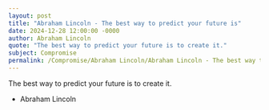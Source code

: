 ```yaml
---
layout: post
title: "Abraham Lincoln - The best way to predict your future is"
date: 2024-12-28 12:00:00 -0000
author: Abraham Lincoln
quote: "The best way to predict your future is to create it."
subject: Compromise
permalink: /Compromise/Abraham Lincoln/Abraham Lincoln - The best way to predict your future is
---
```


The best way to predict your future is to create it.

- Abraham Lincoln
